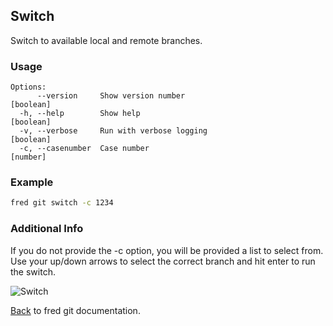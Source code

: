 ## Switch

Switch to available local and remote branches.

### Usage

```
Options:
      --version     Show version number                                [boolean]
  -h, --help        Show help                                          [boolean]
  -v, --verbose     Run with verbose logging                           [boolean]
  -c, --casenumber  Case number                                         [number]
```

### Example

```sh
fred git switch -c 1234
```

### Additional Info

If you do not provide the -c option, you will be provided a list to select from. Use your up/down arrows to select the correct branch and hit enter to run the switch.

![Switch](./switch-select.png)

[Back](../README.md) to fred git documentation.